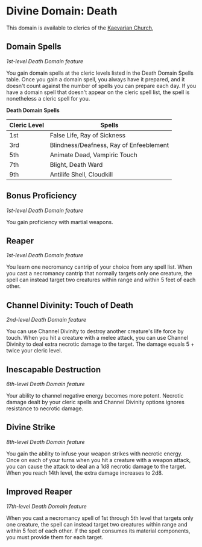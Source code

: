 # Divine Domain: Death
This domain is available to clerics of the [Kaevarian Church](../../Religions/KaevarianChurch.md),

## Domain Spells
*1st-level Death Domain feature* 

You gain domain spells at the cleric levels listed in the Death Domain Spells table. Once you gain a domain spell, you always have it prepared, and it doesn't count against the number of spells you can prepare each day. If you have a domain spell that doesn't appear on the cleric spell list, the spell is nonetheless a cleric spell for you.

**Death Domain Spells**

Cleric Level | Spells
------------ | ------
1st | False Life, Ray of Sickness
3rd	| Blindness/Deafness, Ray of Enfeeblement
5th	| Animate Dead, Vampiric Touch
7th | Blight, Death Ward
9th | Antilife Shell, Cloudkill

## Bonus Proficiency
*1st-level Death Domain feature* 

You gain proficiency with martial weapons.

## Reaper
*1st-level Death Domain feature* 

You learn one necromancy cantrip of your choice from any spell list. When you cast a necromancy cantrip that normally targets only one creature, the spell can instead target two creatures within range and within 5 feet of each other.

## Channel Divinity: Touch of Death
*2nd-level Death Domain feature* 

You can use Channel Divinity to destroy another creature's life force by touch. When you hit a creature with a melee attack, you can use Channel Divinity to deal extra necrotic damage to the target. The damage equals 5 + twice your cleric level.

## Inescapable Destruction
*6th-level Death Domain feature* 

Your ability to channel negative energy becomes more potent. Necrotic damage dealt by your cleric spells and Channel Divinity options ignores resistance to necrotic damage.

## Divine Strike
*8th-level Death Domain feature* 

You gain the ability to infuse your weapon strikes with necrotic energy. Once on each of your turns when you hit a creature with a weapon attack, you can cause the attack to deal an a 1d8 necrotic damage to the target. When you reach 14th level, the extra damage increases to 2d8.

## Improved Reaper
*17th-level Death Domain feature* 

When you cast a necromancy spell of 1st through 5th level that targets only one creature, the spell can instead target two creatures within range and within 5 feet of each other. If the spell consumes its material components, you must provide them for each target.

